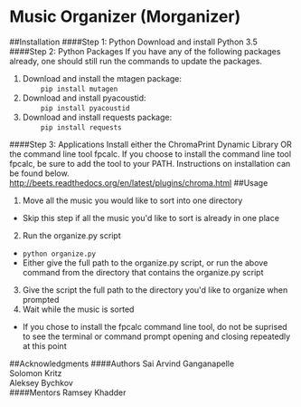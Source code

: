 # Music Organizer (Morganizer)
##Installation
####Step 1: Python
Download and install Python 3.5  
####Step 2: Python Packages
If you have any of the following packages already, one should still run the commands to update the packages.

1. Download and install the mtagen package:  
&nbsp;&nbsp;&nbsp;&nbsp;&nbsp;&nbsp;&nbsp;&nbsp;`pip install mutagen`  
2. Download and install pyacoustid:  
&nbsp;&nbsp;&nbsp;&nbsp;&nbsp;&nbsp;&nbsp;&nbsp;`pip install pyacoustid`  
3. Download and install requests package:  
&nbsp;&nbsp;&nbsp;&nbsp;&nbsp;&nbsp;&nbsp;&nbsp;`pip install requests`  

####Step 3: Applications
Install either the ChromaPrint Dynamic Library OR the command line tool fpcalc. If you choose to install the command line tool fpcalc, be sure to add the tool to your PATH. Instructions on installation can be found below.  
http://beets.readthedocs.org/en/latest/plugins/chroma.html
##Usage
1. Move all the music you would like to sort into one directory  
  * Skip this step if all the music you'd like to sort is already in one place  
2. Run the organize.py script
  * `python organize.py`
  * Either give the full path to the organize.py script, or run the above command from the directory that contains the organize.py script
3. Give the script the full path to the directory you'd like to organize when prompted
4. Wait while the music is sorted
  * If you chose to install the fpcalc command line tool, do not be suprised to see the terminal or command prompt opening and closing repeatedly at this point

##Acknowledgments
####Authors
Sai Arvind Ganganapelle  
Solomon Kritz  
Aleksey Bychkov  
####Mentors
Ramsey Khadder
